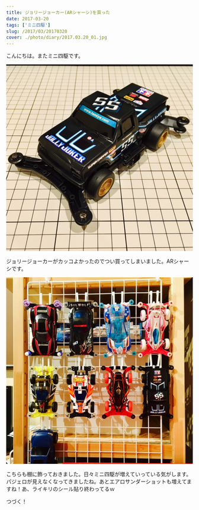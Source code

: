 ```yaml
---
title: ジョリージョーカー(ARシャーシ)を買った
date: 2017-03-20
tags: ['ミニ四駆']
slug: /2017/03/20170320
cover: ./photo/diary/2017.03.20_01.jpg
---
```


<p class="sentence">
こんにちは。またミニ四駆です。
</p>
<div class="center"><img class="img-fluid" src="./photo/diary/2017.03.20_01.jpg"></div>
<p class="sentence spacing">ジョリージョーカーがカッコよかったのでつい買ってしまいました。ARシャーシです。</p>
<div class="center"><img class="img-fluid" src="./photo/diary/2017.03.20_02.jpg"></div>
<p class="sentence spacing">こちらも棚に飾っておきました。日々ミニ四駆が増えていっている気がします。パジェロが見えなくなってきましたね。あとエアロサンダーショットも増えてますね！あ、ライキリのシール貼り終わってるｗ</p>
<p class="sentence spacing">つづく！</p>
